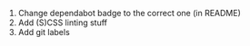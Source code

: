 1. Change dependabot badge to the correct one (in README)
2. Add (S)CSS linting stuff
3. Add git labels
